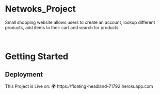 # Netwoks_Project
Small shopping website allows users to create an account, lookup different products, add items to their cart and
search for products.

​
<h1>​Getting Started </h1>
  
<h2> Deployment </h2>
This Project is Live​ on: 🌍 ​https://floating-headland-71792.herokuapp.com
